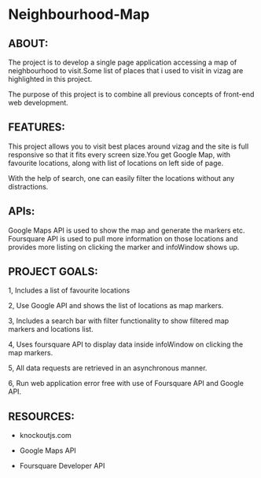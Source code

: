 # Neighbourhood-Map

## ABOUT:

The project is to develop a single page application accessing a map of neighbourhood to visit.Some list of places that i used to visit in vizag are highlighted in this project.

The purpose of this project is to combine all previous concepts of front-end web development.

## FEATURES:

This project allows you to visit best places around vizag and the site is full responsive so that it fits every screen size.You get Google Map, with favourite locations, along with list of locations on left side of page.

With the help of search, one can easily filter the locations without any distractions.

## APIs:

Google Maps API is used to show the map and generate the markers etc. Foursquare API is used to pull more information on those locations and provides more listing on clicking the marker and infoWindow shows up.

## PROJECT GOALS:

1, Includes a list of favourite locations

2, Use Google API and shows the list of locations as map markers.

3, Includes a search bar with filter functionality to show filtered map markers and locations list.

4, Uses foursquare API to display data inside infoWindow on clicking the map markers.

5, All data requests are retrieved in an asynchronous manner.

6, Run web application error free with use of Foursquare API and Google API.

## RESOURCES:

* knockoutjs.com

* Google Maps API

* Foursquare Developer API

